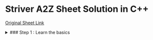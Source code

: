 # Striver A2Z Sheet Solution in C++  
[Original Sheet Link](https://takeuforward.org/strivers-a2z-dsa-course/strivers-a2z-dsa-course-sheet-2)  
<details>  
<summary>  
  ### Step 1 : Learn the basics  
</summary>  
  - **Lec1** : Things to know in any language (C++)  
  - **Lec2** : Build-Up Logical Thinking  
    - [Patterns](https://github.com/nutcasecannon/Striver-A2Z-sheet/tree/main/Patterns) (22 Pattern Problems Solved)  
  - **Lec3** : Learn STL  
  - **Lec4** : Know Basic Maths  
  - **Lec5** : Learn Basic Recursion  
  - **Lec6** : Learn Basic Hashing

<summary>  
  ### Step 2 : Learn Important Sorting Techniques  
</summary>  

<summary>  
  ### Step 3 : Solve Problems on Arrays [Easy → Medium → Hard]  
</summary>  
</details>  
